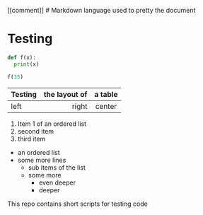 [[comment]] # Markdown language used to pretty the document

# Testing

```python
def f(x):
  print(x)

f(35)
```

|Testing|the layout of|a table|
| --- | ---:|:---:|
|left|right|center|

1. Item 1 of an ordered list
2. second item
3. third item

* an ordered list
* some more lines
   * sub items of the list
   * some more
       * even deeper
       * deeper


This repo contains short scripts for testing code
